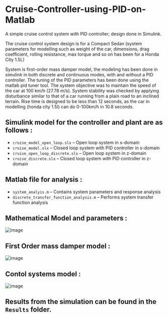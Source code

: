 # Cruise-Controller-using-PID-on-Matlab
A simple cruise control system with PID controller; design done in Simulink.

The cruise control system design is for a Compact Sedan (system parameters for modelling such as weight of the car, dimensions, drag coefficient, rolling resistance, max torque and so on has been for a Honda City 1.5L)

System is first-order mass damper model, the modeling has been done in simulink in both discrete and continuous modes, with and without a PID controller. The tuning of the PID parameters has been done using the matlab pid tuner tool. The system objective was to maintain the speed of the car at 100 km/h (27.78 m/s). System stability was checked by applying disturbance similar to that of a car running from a plain road to an inclined terrain. Rise time is designed to be less than 12 seconds, as the car in modelling (honda city 1.5l) can do 0-100km/h in 10.8 seconds.

## Simulink model for the controller and plant are as follows :
- `cruise_model_open_loop.slx` – Open loop system in s-domain  
- `cruise_model.slx` – Closed loop system with PID controller in s-domain  
- `cruise_open_loop_discrete.slx` – Open loop system in z-domain  
- `cruise_discrete.slx` – Closed loop system with PID controller in z-domain

## Matlab file for analysis :
- `system_analyis.m` – Contains system parameters and response analysis  
- `discrete_transfer_function_analysis.m` – Performs system transfer function analysis

## Mathematical Model and parameters :
![image](https://github.com/user-attachments/assets/85945e5b-a0f1-485e-8ba6-ee078e3c6552)

## First Order mass damper model :
![image](https://github.com/user-attachments/assets/d6a2ba5b-1b74-4055-8f9b-8259dedb1664)

## Contol systems model :
![image](https://github.com/user-attachments/assets/cbf9da40-c1bd-4743-92d9-02f631d55fc6)


## Results from the simulation can be found in the `Results` folder.
